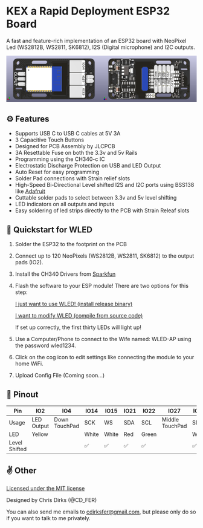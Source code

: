 # KEX a Rapid Deployment ESP32 Board
A fast and feature-rich implementation of an ESP32 board with NeoPixel Led (WS2812B, WS2811, SK6812), I2S (Digital microphone) and I2C outputs.

<img src="KEX1/images/Bottom.png" width="50%"><img src="KEX1/images/Top.png" width="50%">


## ⚙️ Features
- Supports USB C to USB C cables at 5V 3A 
- 3 Capacitive Touch Buttons
- Designed for PCB Assembly by JLCPCB 
- 3A Resettable Fuse on both the 3.3v and 5v Rails
- Programming using the CH340-c IC
- Electrostatic Discharge Protection on USB and LED Output
- Auto Reset for easy programming
- Solder Pad connections with Strain relief slots 
- High-Speed Bi-Directional Level shifted I2S and I2C ports using BSS138 like [Adafruit](https://www.adafruit.com/product/757)
- Cuttable solder pads to select between 3.3v and 5v level shifting
- LED indicators on all outputs and inputs
- Easy soldering of led strips directly to the PCB with Strain Releaf slots


## 📲 Quickstart for WLED
1. Solder the ESP32 to the footprint on the PCB

2. Connect up to 120 NeoPixels (WS2812B, WS2811, SK6812) to the output pads (IO2). 
3. Install the CH340 Drivers from [Sparkfun](https://learn.sparkfun.com/tutorials/how-to-install-ch340-drivers/all)
4. Flash the software to your ESP module! There are two options for this step:
  
&nbsp;&nbsp;&nbsp;&nbsp;&nbsp;&nbsp;[I just want to use WLED! (install release binary)](https://install.wled.me/)

&nbsp;&nbsp;&nbsp;&nbsp;&nbsp;&nbsp;[I want to modify WLED (compile from source code)](https://kno.wled.ge/advanced/compiling-wled/)

&nbsp;&nbsp;&nbsp;&nbsp;&nbsp;&nbsp;If set up correctly, the first thirty LEDs will light up!

5. Use a Computer/Phone to connect to the Wife named: WLED-AP using the password wled1234.

6. Click on the cog icon to edit settings like connecting the module to your home WiFi.
7. Upload Config File (Coming soon...)

## 💾 Pinout
Pin | IO2 | IO4 | IO14 | IO15 | IO21 | IO22 | IO27 | IO32 | IO33 | IO36
--- | --- | --- | --- |--- |--- |--- |--- |--- |--- |---
Usage | LED Output | Down TouchPad | SCK | WS | SDA | SCL | Middle TouchPad | SD |  Up TouchPad | Analog Input 
LED | Yellow | | White | White | Red | Green | | White | | |
Level Shifted | | |✅|✅|✅|✅| |✅| 


## ✌️ Other

[Licensed under the MIT license](https://github.com/git/git-scm.com/blob/main/MIT-LICENSE.txt)

Designed by Chris Dirks (@CD_FER)

You can also send me emails to [cdirksfer@gmail.com](mailto:dev.cdirksfer@gmail.com), but please only do so if you want to talk to me privately.
